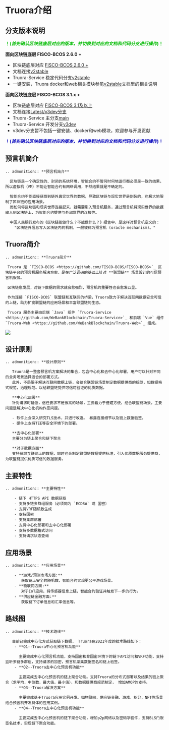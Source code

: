 # Truora介绍

## 分支版本说明

**<font color=#00BB00>！(*首先确认区块链底层对应的版本，并切换到对应的文档和代码分支进行操作*)！</font>**

**面向区块链底层 FISCO-BCOS 2.6.0 +**

* 区块链底层对应 [FISCO-BCOS 2.6.0 +](https://github.com/FISCO-BCOS/FISCO-BCOS/releases/tag/v2.6.0) 
* 文档连接[v2stable](https://truora.readthedocs.io/zh_CN/v2stable/)	 
* Truora-Service 稳定代码分支[v2stable](https://github.com/WeBankBlockchain/Truora-Service/tree/v2stable)
* 一键安装，Truora docker和web相关模块参见[v2stable](https://truora.readthedocs.io/zh_CN/v2stable/)文档里的相关说明

**面向区块链底层 FISCO-BCOS 3.1.x +**

* 区块链底层对应 [FISCO-BCOS 3.1及以上](https://github.com/FISCO-BCOS/FISCO-BCOS)
* 文档连接[Latest/v3dev分支](https://truora.readthedocs.io/zh_CN/latest/)	
*  Truora-Service 主分支[main](https://github.com/WeBankBlockchain/Truora-Service/tree/main)
*  Truora-Service 开发分支[v3dev](https://github.com/WeBankBlockchain/Truora-Service/tree/v3dev)
*  v3dev分支暂不包括一键安装、docker和web模块，欢迎参与开发贡献

**<font color=#0000BB>！(*首先确认区块链底层对应的版本，并切换到对应的文档和代码分支进行操作*)！</font>**


## 预言机简介
```eval_rst 
.. admonition:: **预言机简介**

  区块链是一个确定性的、封闭的系统环境，智能合约不管何时何地运行都必须是一致的结果，所以虚拟机（VM）不能让智能合约有网络调用，不然结果就是不确定的。  

  智能合约不能直接获取到链外真实世界的数据，导致区块链与现实世界是割裂的，也极大地限制了区块链的应用场景。
  而如何将区块链和现实世界连接起来，就需要引入预言机服务，通过预言机将现实世界的数据输入到区块链上，为智能合约提供与外部世界的连接性。

  中国人民银行发布的《区块链能做什么？不能做什么？》报告中，是这样对预言机定义的：
    "区块链外信息写入区块链内的机制，一般被称为预言机 (oracle mechanism)。"

```

## Truora简介
```eval_rst 
.. admonition:: **Truora简介**

 Truora 是 `FISCO-BCOS <https://github.com/FISCO-BCOS/FISCO-BCOS>`_ 区块链平台的预言机服务解决方案，是在广泛调研的基础上针对 **联盟链** 场景设计的可信预言机服务。

 区块链愈发展，对链下数据的需求就会愈强烈，预言机的重要性也会愈发凸显。

 作为连接 `FISCO-BCOS` 联盟链和互联网的桥梁，Truora致力于解决互联网数据安全可信的上链，助力扩宽联盟链的应用场景和丰富联盟链的生态。

 Truora 服务主要由后端 `Java` 组件 `Truora-Service <https://github.com/WeBankBlockchain/Truora-Service>`_ 和前端 `Vue` 组件 `Truora-Web <https://github.com/WeBankBlockchain/Truora-Web>`_ 组成。
```
![](../images/oracle-frame.png)

## 设计原则
```eval_rst 
.. admonition:: **设计原则**  

   Truora是一整套预言机方案解决的集合，包含中心化和去中心化部署，用户可以针对不同的业务场景选择适合的部署方式。
   此外，不局限于解决互联网数据上链，会结合联盟链场景制定数据提供商的规范，如数据格式规范，治理规范。以给联盟链提供可信可验证的优质数据。  
   
   **中心化部署**   
   针对请求时延低，信任要求不是很高的场景，主要着力于搭建方便，结合联盟链场景，主要问题是解决中心化机构作恶问题。

   - 软件上会深入研究TLS技术，并进行改造。 暴露连接细节以及链上数据验签。  
   - 硬件上支持TEE等安全环境下的部署。 
 
   **去中心化部署**
   主要分为链上聚合和链下聚合

   **对于数据方面**
   支持获取互联网上的数据，同时也会制定联盟链数据提供标准，引入优质数据服务提供商，为联盟链提供优质可信的数据服务。
```

## 主要特性

```eval_rst 
.. admonition:: **主要特性**

    - 链下 HTTPS API 数据获取
    - 支持多链多群组服务（必须同为 `ECDSA` 或 国密）
    - 支持VRF随机数生成
    - 支持国密
    - 支持集群部署
    - 支持中心化部署和去中心化部署
    - 支持多数据格式访问
    - 支持请求状态查询
```

## 应用场景
```eval_rst 
.. admonition:: **应用场景**
   
    - **游戏/预测市场方面:**
       获取链上安全的随机数，智能合约实现更公平游戏场景。
    - **物联网方面:**
       对于IoT应用，将传感器信息上链，智能合约验证并触发下一步的行为。
    - **供应链金融方面:**
       获取链下订单信息和汇率信息等。
```

## 路线图

```eval_rst 
.. admonition:: **技术路线**

   目前已完成中心化方式获取链下数据， Truora在2021年度的技术路线如下：
    - **Q1--Truora中心化预言机功能**
 
      主要完成中心化预言机功能，支持国密和非国密环境下的链下API访问和VRF功能，支持监听多链多群组，支持请求的加密，预言机采集数据签名和链上验签。
    - **Q2--Truora去中心化预言机功能**
 
      主要完成去中心化预言机的链上聚合功能。支持Truora的分布式部署以及结果的链上聚合（求平均，中位数，最大值，最小值），和数据提供商规范制定， 增加AMOP的支持。
    - **Q3--Truora解决方案**

      主要完成基于Truora应用实例开发。如物联网，供应链金融，游戏，积分，NFT等场景结合预言机开发具体的应用实例。
    - **Q4--Truora去中心化预言机功能**
 
      主要完成去中心化预言机的链下聚合功能，增加p2p网络以及密码学套件，支持BLS门限签名技术，实现链下聚合功能。
```
